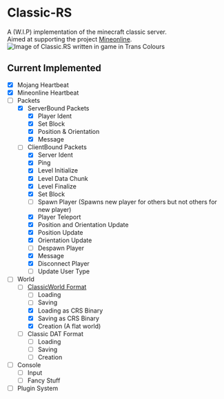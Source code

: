 # Classic-RS
A (W.I.P) implementation of the minecraft classic server.\
Aimed at supporting the project [Mineonline](http://mineonline.codie.gg/).
![Image of Classic.RS written in game in Trans Colours](https://github.com/Master0r0/classic-mc-rs/screenshots/splash.png)

## Current Implemented
- [x] Mojang Heartbeat
- [x] Mineonline Heartbeat
- [ ] Packets
    - [X] ServerBound Packets
        - [X] Player Ident
        - [X] Set Block
        - [X] Position & Orientation
        - [X] Message
    - [ ] ClientBound Packets
        - [X] Server Ident
        - [X] Ping
        - [X] Level Initialize
        - [X] Level Data Chunk
        - [X] Level Finalize
        - [X] Set Block
        - [ ] Spawn Player (Spawns new player for others but not others for new player)
        - [X] Player Teleport
        - [X] Position and Orientation Update
        - [X] Position Update
        - [X] Orientation Update
        - [ ] Despawn Player
        - [X] Message
        - [X] Disconnect Player
        - [ ] Update User Type
- [ ] World
    - [ ] [ClassicWorld Format](https://wiki.vg/ClassicWorld_file_format)
        - [ ] Loading
        - [ ] Saving
        - [X] Loading as CRS Binary
        - [X] Saving as CRS Binary
        - [X] Creation (A flat world)
    - [ ] Classic DAT Format
        - [ ] Loading
        - [ ] Saving
        - [ ] Creation
- [ ] Console
    - [ ] Input
    - [ ] Fancy Stuff
- [ ] Plugin System